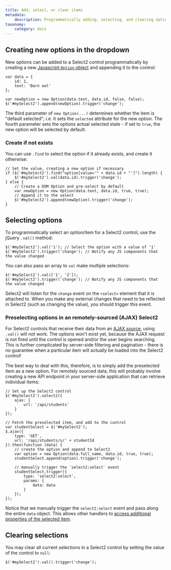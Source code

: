 ```yaml
---
title: Add, select, or clear items
metadata:
    description: Programmatically adding, selecting, and clearing options in a Select2 control.
taxonomy:
    category: docs
---
```


## Creating new options in the dropdown

New options can be added to a Select2 control programmatically by creating a new [Javascript `Option` object](https://developer.mozilla.org/en-US/docs/Web/API/HTMLOptionElement/Option) and appending it to the control:

```
var data = {
    id: 1,
    text: 'Barn owl'
};

var newOption = new Option(data.text, data.id, false, false);
$('#mySelect2').append(newOption).trigger('change');
```

The third parameter of `new Option(...)` determines whether the item is "default selected"; i.e. it sets the `selected` attribute for the new option.  The fourth parameter sets the options actual selected state - if set to `true`, the new option will be selected by default.

### Create if not exists

You can use `.find` to select the option if it already exists, and create it otherwise:

```
// Set the value, creating a new option if necessary
if ($('#mySelect2').find("option[value='" + data.id + "']").length) {
    $('#mySelect2').val(data.id).trigger('change');
} else { 
    // Create a DOM Option and pre-select by default
    var newOption = new Option(data.text, data.id, true, true);
    // Append it to the select
    $('#mySelect2').append(newOption).trigger('change');
} 
```

## Selecting options

To programmatically select an option/item for a Select2 control, use the jQuery `.val()` method:

```
$('#mySelect2').val('1'); // Select the option with a value of '1'
$('#mySelect2').trigger('change'); // Notify any JS components that the value changed
```

You can also pass an array to `val` make multiple selections:

```
$('#mySelect2').val(['1', '2']);
$('#mySelect2').trigger('change'); // Notify any JS components that the value changed
```

Select2 will listen for the `change` event on the `<select>` element that it is attached to. When you make any external changes that need to be reflected in Select2 (such as changing the value), you should trigger this event.

### Preselecting options in an remotely-sourced (AJAX) Select2 

For Select2 controls that receive their data from an [AJAX source](/data-sources/ajax), using `.val()` will not work.  The options won't exist yet, because the AJAX request is not fired until the control is opened and/or the user begins searching.  This is further complicated by server-side filtering and pagination - there is no guarantee when a particular item will actually be loaded into the Select2 control!

The best way to deal with this, therefore, is to simply add the preselected item as a new option.  For remotely sourced data, this will probably involve creating a new API endpoint in your server-side application that can retrieve individual items:

```
// Set up the Select2 control
$('#mySelect2').select2({
    ajax: {
        url: '/api/students'
    }
});

// Fetch the preselected item, and add to the control
var studentSelect = $('#mySelect2');
$.ajax({
    type: 'GET',
    url: '/api/students/s/' + studentId
}).then(function (data) {
    // create the option and append to Select2
    var option = new Option(data.full_name, data.id, true, true);
    studentSelect.append(option).trigger('change');

    // manually trigger the `select2:select` event
    studentSelect.trigger({
        type: 'select2:select',
        params: {
            data: data
        }
    });
});
```

Notice that we manually trigger the `select2:select` event and pass along the entire `data` object.  This allows other handlers to [access additional properties of the selected item](/programmatic-control/events#triggering-events).

## Clearing selections

You may clear all current selections in a Select2 control by setting the value of the control to `null`:

```
$('#mySelect2').val().trigger('change');
```
